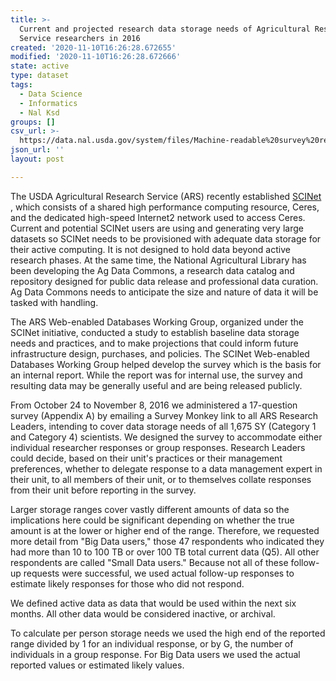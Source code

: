 ```yaml
---
title: >-
  Current and projected research data storage needs of Agricultural Research
  Service researchers in 2016
created: '2020-11-10T16:26:28.672655'
modified: '2020-11-10T16:26:28.672666'
state: active
type: dataset
tags:
  - Data Science
  - Informatics
  - Nal Ksd
groups: []
csv_url: >-
  https://data.nal.usda.gov/system/files/Machine-readable%20survey%20response%20data.csv
json_url: ''
layout: post

---
```

<p>The USDA Agricultural Research Service (ARS) recently established <a href="https://axon.ars.usda.gov/Science%20Links/Pages/Big-Data.aspx">SCINet</a> , which consists of a shared high performance computing resource, Ceres, and the dedicated high-speed Internet2 network used to access Ceres. Current and potential SCINet users are using and generating very large datasets so SCINet needs to be provisioned with adequate data storage for their active computing. It is not designed to hold data beyond active research phases. At the same time, the National Agricultural Library has been developing the Ag Data Commons, a research data catalog and repository designed for public data release and professional data curation. Ag Data Commons needs to anticipate the size and nature of data it will be tasked with handling.</p>
<p>The ARS Web-enabled Databases Working Group, organized under the SCINet initiative, conducted a study to establish baseline data storage needs and practices, and to make projections that could inform future infrastructure design, purchases, and policies. The SCINet Web-enabled Databases Working Group helped develop the survey which is the basis for an internal report. While the report was for internal use, the survey and resulting data may be generally useful and are being released publicly.</p>
<p>From October 24 to November 8, 2016 we administered a 17-question survey (Appendix A) by emailing a Survey Monkey link to all ARS Research Leaders, intending to cover data storage needs of all 1,675 SY (Category 1 and Category 4) scientists. We designed the survey to accommodate either individual researcher responses or group responses. Research Leaders could decide, based on their unit's practices or their management preferences, whether to delegate response to a data management expert in their unit, to all members of their unit, or to themselves collate responses from their unit before reporting in the survey.</p>
<p>Larger storage ranges cover vastly different amounts of data so the implications here could be significant depending on whether the true amount is at the lower or higher end of the range. Therefore, we requested more detail from "Big Data users," those 47 respondents who indicated they had more than 10 to 100 TB or over 100 TB total current data (Q5).  All other respondents are called "Small Data users." Because not all of these follow-up requests were successful, we used actual follow-up responses to estimate likely responses for those who did not respond.</p>
<p>We defined active data as data that would be used within the next six months. All other data would be considered inactive, or archival.</p>
<p>To calculate per person storage needs we used the high end of the reported range divided by 1 for an individual response, or by G, the number of individuals in a group response. For Big Data users we used the actual reported values or estimated likely values.</p>

